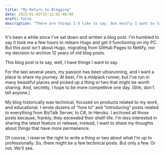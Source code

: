 ```yaml
---
title: "My Return to Blogging"
date: 2023-01-03T15:12:02-08:00
draft: false
description: "There are things I'd like to say. But mostly I want to talk about running and ultramarathons."
---
```


It's been a while since I've sat down and written a blog post. I'm humbled to say it took me a few hours to relearn Hugo and get it functioning on my PC. But this post isn't about Hugo, migrating from GitHub Pages to Netlify, nor my decision to archive 12 years of old blog posts.

This blog post is to say, well, I have things I want to say.

For the last several years, my passion has been ultrarunning, and I want a place to share my journey. At best, I'm a midpack runner, but I've run in many beautiful places and picked up a thing or two that might be worth sharing. And, secretly, I hope to be more competitive one day. (Shh, don't tell anyone.)

My blog historically was technical, focused on products related to my work, and educational. I wrote dozens of "how to" and "introducing" posts related to everything from BizTalk Server, to C#, to Heroku. I archived all those posts because, frankly, they exceeded their shelf-life. I'm less interested in sharing the latest feature or release; instead, I want to share my thoughts about things that have more permanence.

Of course, I reserve the right to write a thing or two about what I'm up to professionally. So, there might be a few technical posts. But only a few. Or not. We'll see.